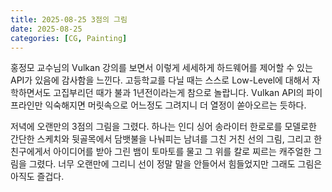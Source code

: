 ```yaml
---
title: 2025-08-25 3점의 그림
date: 2025-08-25
categories: [CG, Painting]
---
```


홍정모 교수님의 Vulkan 강의를 보면서 이렇게 세세하게 하드웨어를 제어할 수 있는 API가 있음에 감사함을 느낀다. 고등학교를 다닐 때는 스스로 Low-Level에 대해서 자학하면서도 고집부리던 때가 불과 1년전이라는게 참으로 놀랍니다. Vulkan API의 파이프라인만 익숙해지면 머릿속으로 어느정도 그려지니 더 열정이 쏟아오르는 듯하다.

저녁에 오랜만의 3점의 그림을 그렸다. 하나는 인디 싱어 송라이터 한로로를 모델로한 간단한 스케치와 뒷골목에서 담뱃불을 나눠피는 남녀를 그친 거친 선의 그림, 그리고 한 친구에게서 아이디어를 받아 그린 뱀이 토마토를 물고 그 위를 칼로 찌르는 캐주얼한 그림을 그렸다. 너무 오랜만에 그리니 선이 정말 말을 안들어서 힘들었지만 그래도 그림은 아직도 즐겁다.